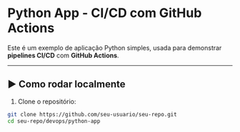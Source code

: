 # Python App - CI/CD com GitHub Actions

Este é um exemplo de aplicação Python simples, usada para demonstrar **pipelines CI/CD** com **GitHub Actions**.

---

## ▶️ Como rodar localmente

1. Clone o repositório:
```bash
git clone https://github.com/seu-usuario/seu-repo.git
cd seu-repo/devops/python-app

